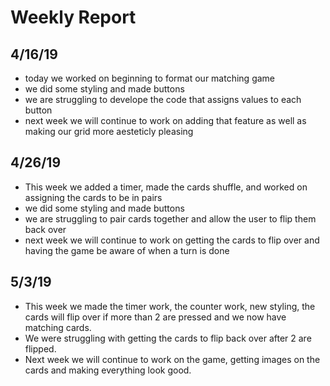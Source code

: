 # Weekly Report 
## 4/16/19
- today we worked on beginning to format our matching game
- we did some styling and made buttons
- we are struggling to develope the code that assigns values to each button
- next week we will continue to work on adding that feature as well as making our grid more aesteticly pleasing
## 4/26/19
- This week we added a timer, made the cards shuffle, and worked on assigning the cards to be in pairs
- we did some styling and made buttons
- we are struggling to pair cards together and allow the user to flip them back over
- next week we will continue to work on getting the cards to flip over and having the game be aware of when a turn is done

## 5/3/19
- This week we made the timer work, the counter work, new styling, the cards will flip over if more than 2 are pressed and we now have matching cards.
- We were struggling with getting the cards to flip back over after 2 are flipped.
- Next week we will continue to work on the game, getting images on the cards and making everything look good.

